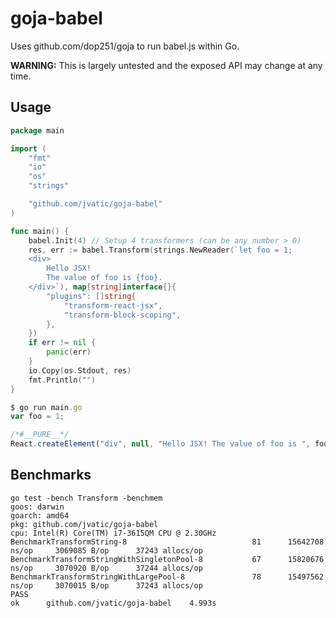 goja-babel
==========

Uses github.com/dop251/goja to run babel.js within Go.

**WARNING:** This is largely untested and the exposed API may change at any time.

## Usage

```go
package main

import (
	"fmt"
	"io"
	"os"
	"strings"

	"github.com/jvatic/goja-babel"
)

func main() {
	babel.Init(4) // Setup 4 transformers (can be any number > 0)
	res, err := babel.Transform(strings.NewReader(`let foo = 1;
	<div>
		Hello JSX!
		The value of foo is {foo}.
	</div>`), map[string]interface{}{
		"plugins": []string{
			"transform-react-jsx",
			"transform-block-scoping",
		},
	})
	if err != nil {
		panic(err)
	}
	io.Copy(os.Stdout, res)
	fmt.Println("")
}
```

```js
$ go run main.go
var foo = 1;

/*#__PURE__*/
React.createElement("div", null, "Hello JSX! The value of foo is ", foo, ".");
```

## Benchmarks

```
go test -bench Transform -benchmem
goos: darwin
goarch: amd64
pkg: github.com/jvatic/goja-babel
cpu: Intel(R) Core(TM) i7-3615QM CPU @ 2.30GHz
BenchmarkTransformString-8                    	      81	  15642708 ns/op	 3069085 B/op	   37243 allocs/op
BenchmarkTransformStringWithSingletonPool-8   	      67	  15820676 ns/op	 3070920 B/op	   37244 allocs/op
BenchmarkTransformStringWithLargePool-8       	      78	  15497562 ns/op	 3070015 B/op	   37243 allocs/op
PASS
ok  	github.com/jvatic/goja-babel	4.993s
```
